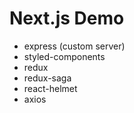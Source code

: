 # Next.js Demo

-   express (custom server)
-   styled-components
-   redux
-   redux-saga
-   react-helmet
-   axios
